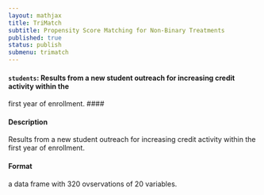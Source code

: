 ```yaml
---
layout: mathjax	
title: TriMatch
subtitle: Propensity Score Matching for Non-Binary Treatments
published: true
status: publish
submenu: trimatch
---
```



#### `students`: Results from a new student outreach for increasing credit activity within the
 first year of enrollment. ####

#### Description ####


 Results from a new student outreach for increasing credit
 activity within the first year of enrollment.


#### Format ####

a data frame with 320 ovservations of 20 variables.

